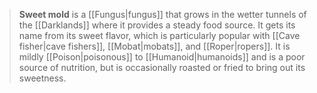 > **Sweet mold** is a [[Fungus|fungus]] that grows in the wetter tunnels of the [[Darklands]] where it provides a steady food source. It gets its name from its sweet flavor, which is particularly popular with [[Cave fisher|cave fishers]], [[Mobat|mobats]], and [[Roper|ropers]]. It is mildly [[Poison|poisonous]] to [[Humanoid|humanoids]] and is a poor source of nutrition, but is occasionally roasted or fried to bring out its sweetness.







